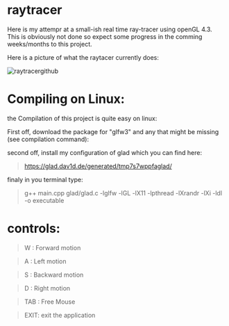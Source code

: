 # raytracer

Here is my attempr at a small-ish real time ray-tracer using openGL 4.3. This is obviously not done so expect some progress in the comming weeks/months to this project.

Here is a picture of what the raytacer currently does:

![raytracergithub](https://user-images.githubusercontent.com/62178977/154512844-2d3fbf63-fe5f-4a1f-9de2-2b30d1e03309.png)

# Compiling on Linux:

the Compilation of this project is quite easy on linux:

First off, download the package for "glfw3" and any that might be missing (see compilation command): 

second off, install my configuration of glad which you can find here:
> https://glad.dav1d.de/generated/tmp7s7wppfaglad/

finaly in you terminal type:
> g++ main.cpp glad/glad.c -lglfw -lGL -lX11 -lpthread -lXrandr -lXi -ldl -o executable


# controls:

> W : Forward motion

> A : Left motion

> S : Backward motion

> D : Right motion

> TAB : Free Mouse

> EXIT: exit the application
